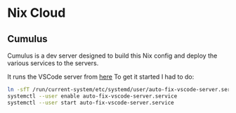 # Nix Cloud

## Cumulus

Cumulus is a dev server designed to build this Nix config and deploy the various services to the servers.

It runs the VSCode server from [here](https://github.com/nix-community/nixos-vscode-server)
To get it started I had to do:
```bash
ln -sfT /run/current-system/etc/systemd/user/auto-fix-vscode-server.service ~/.config/systemd/user/auto-fix-vscode-server.service
systemctl --user enable auto-fix-vscode-server.service
systemctl --user start auto-fix-vscode-server.service
```

